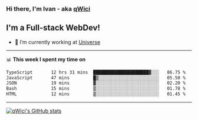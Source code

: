 ### Hi there, I'm Ivan - aka [qWici][website]

## I'm a Full-stack WebDev!
- 🔭 I’m currently working at [Universe][universe]

---

📊 **This week I spent my time on**
<!--START_SECTION:waka-->

```txt
TypeScript       12 hrs 31 mins  █████████████████████▓░░░   86.75 %
JavaScript       47 mins         █▒░░░░░░░░░░░░░░░░░░░░░░░   05.50 %
JSON             19 mins         ▓░░░░░░░░░░░░░░░░░░░░░░░░   02.20 %
Bash             15 mins         ▒░░░░░░░░░░░░░░░░░░░░░░░░   01.78 %
HTML             12 mins         ▒░░░░░░░░░░░░░░░░░░░░░░░░   01.45 %
```

<!--END_SECTION:waka-->

---

[![qWici's GitHub stats](https://github-readme-stats.vercel.app/api?username=qWici)](https://github.com/qWici/github-readme-stats)

[website]: https://devkucher.com
[twitter]: https://twitter.com/KucherDev
[linkedin]: https://www.linkedin.com/in/ivankucher
[universe]: https://universeapps.limited
